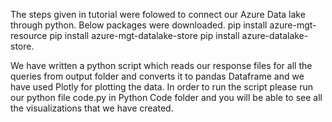 The steps given in tutorial were folowed to connect our Azure Data lake through python. Below packages were downloaded.
pip install azure-mgt-resource
pip install azure-mgt-datalake-store
pip install azure-datalake-store.

We have written a python script which reads our response files for all the queries from output folder and converts it to pandas Dataframe and we have used Plotly for plotting the data. In order to run the script please run our python file code.py in Python Code folder and you will be able to see all the visualizations that we have created. 
